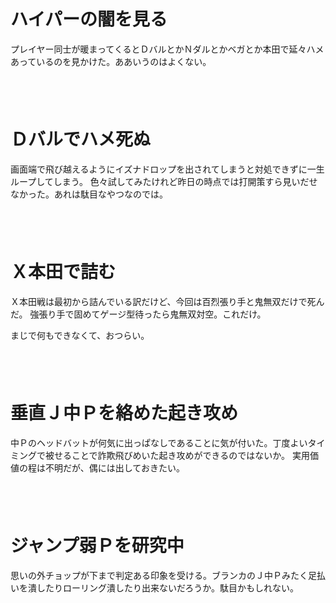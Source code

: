 # ハイパーの闇を見る

プレイヤー同士が暖まってくるとＤバルとかＮダルとかベガとか本田で延々ハメあっているのを見かけた。ああいうのはよくない。

　  
　  

# Ｄバルでハメ死ぬ

画面端で飛び越えるようにイズナドロップを出されてしまうと対処できずに一生ループしてしまう。
色々試してみたけれど昨日の時点では打開策すら見いだせなかった。あれは駄目なやつなのでは。

　  
　  

# Ｘ本田で詰む

Ｘ本田戦は最初から詰んでいる訳だけど、今回は百烈張り手と鬼無双だけで死んだ。
強張り手で固めてゲージ型待ったら鬼無双対空。これだけ。

まじで何もできなくて、おつらい。

　  
　  
 # 垂直Ｊ中Ｐを絡めた起き攻め
 
 中Ｐのヘッドバットが何気に出っぱなしであることに気が付いた。丁度よいタイミングで被せることで詐欺飛びめいた起き攻めができるのではないか。
 実用価値の程は不明だが、偶には出しておきたい。
 
 　  
 　  
 
 # ジャンプ弱Ｐを研究中
 
思いの外チョップが下まで判定ある印象を受ける。ブランカのＪ中Ｐみたく足払いを潰したりローリング潰したり出来ないだろうか。駄目かもしれない。
